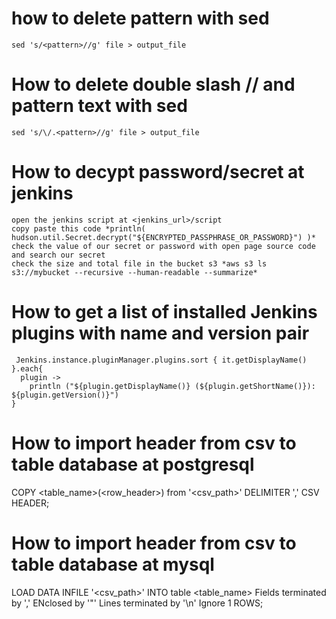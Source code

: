 # how to delete pattern with sed
```
sed 's/<pattern>//g' file > output_file
```
# How to delete double slash // and pattern text with sed
```
sed 's/\/.<pattern>//g' file > output_file
```
# How to decypt password/secret at jenkins
```
open the jenkins script at <jenkins_url>/script
copy paste this code *println( hudson.util.Secret.decrypt("${ENCRYPTED_PASSPHRASE_OR_PASSWORD}") )*
check the value of our secret or password with open page source code and search our secret
check the size and total file in the bucket s3 *aws s3 ls s3://mybucket --recursive --human-readable --summarize*
```
# How to get a list of installed Jenkins plugins with name and version pair
```
 Jenkins.instance.pluginManager.plugins.sort { it.getDisplayName() }.each{
  plugin -> 
    println ("${plugin.getDisplayName()} (${plugin.getShortName()}): ${plugin.getVersion()}")
}
```

# How to import header from csv to table database at postgresql
COPY <table_name>(<row_header>)
from '<csv_path>' DELIMITER ',' CSV HEADER;

# How to import header from csv to table database at mysql
LOAD DATA INFILE '<csv_path>' INTO table <table_name> Fields terminated by ',' ENclosed by '"' Lines terminated by '\n' Ignore 1 ROWS;
